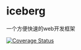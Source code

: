 # iceberg
一个方便快速的web开发框架

[![Coverage Status](https://coveralls.io/repos/github/GoLangDream/iceberg/badge.svg?branch=main)](https://coveralls.io/github/GoLangDream/iceberg?branch=main)
